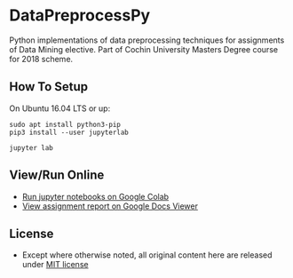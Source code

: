 # DataPreprocessPy
Python implementations of data preprocessing techniques for assignments of Data Mining elective. Part of Cochin University Masters Degree course for 2018 scheme.

## How To Setup
On Ubuntu 16.04 LTS or up:

    sudo apt install python3-pip
    pip3 install --user jupyterlab

    jupyter lab

## View/Run Online
- [Run jupyter notebooks on Google Colab](https://colab.research.google.com/github/HEXcube/DataPreprocessPy/)
- [View assignment report on Google Docs Viewer](https://docs.google.com/gview?url=https://rawcdn.githack.com/HEXcube/DataPreprocessPy/1f6a5da21f117428a6ca5eb5ac1a6bd9354119d0/Report%20Prototype.docx)

## License
- Except where otherwise noted, all original content here are released under [MIT license](https://opensource.org/licenses/MIT)

